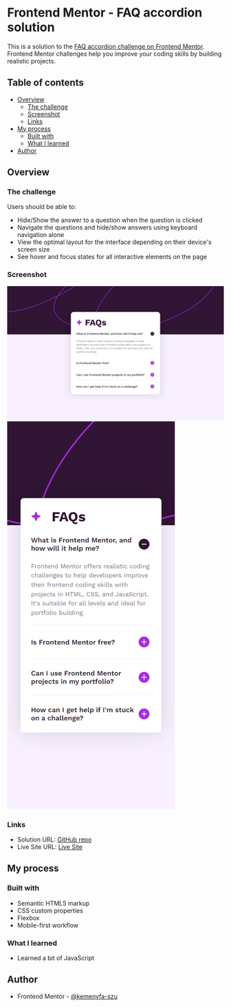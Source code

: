 # Frontend Mentor - FAQ accordion solution

This is a solution to the [FAQ accordion challenge on Frontend Mentor](https://www.frontendmentor.io/challenges/faq-accordion-wyfFdeBwBz). Frontend Mentor challenges help you improve your coding skills by building realistic projects.

## Table of contents

- [Overview](#overview)
  - [The challenge](#the-challenge)
  - [Screenshot](#screenshot)
  - [Links](#links)
- [My process](#my-process)
  - [Built with](#built-with)
  - [What I learned](#what-i-learned)
- [Author](#author)

## Overview

### The challenge

Users should be able to:

- Hide/Show the answer to a question when the question is clicked
- Navigate the questions and hide/show answers using keyboard navigation alone
- View the optimal layout for the interface depending on their device's screen size
- See hover and focus states for all interactive elements on the page

### Screenshot

![Desktop](./screenshots/desktop.jpg)
![Mobile](./screenshots/mobile.jpg)

### Links

- Solution URL: [GitHub repo](https://github.com/kemenyfa-szu/frontendmentor-012-faq-accordion)
- Live Site URL: [Live Site](https://kemenyfa-szu.github.io/frontendmentor-012-faq-accordion)

## My process

### Built with

- Semantic HTML5 markup
- CSS custom properties
- Flexbox
- Mobile-first workflow

### What I learned

- Learned a bit of JavaScript

## Author

- Frontend Mentor - [@kemenyfa-szu](https://www.frontendmentor.io/profile/kemenyfa-szu)
